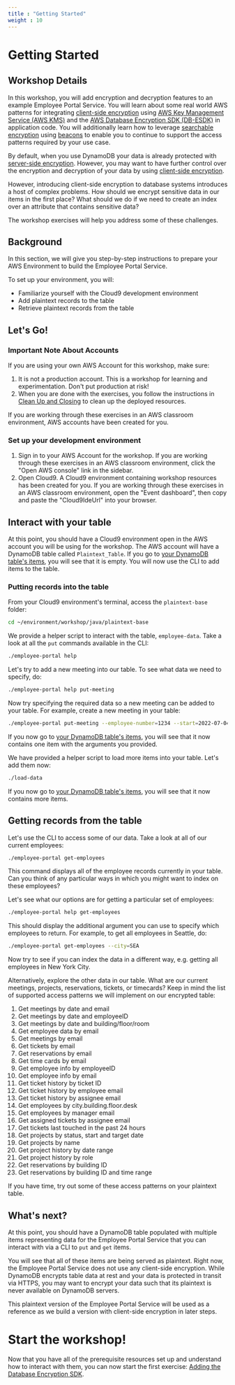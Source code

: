 ```yaml
---
title : "Getting Started"
weight : 10
---
```


# Getting Started

## Workshop Details

In this workshop, you will add encryption and decryption features
to an example Employee Portal Service.
You will learn about some
real world AWS patterns for integrating [client-side encryption](https://docs.aws.amazon.com/database-encryption-sdk/latest/devguide/client-server-side.html)
using [AWS Key Management Service (AWS KMS)](https://docs.aws.amazon.com/kms/)
and the [AWS Database Encryption SDK (DB-ESDK)](https://docs.aws.amazon.com/database-encryption-sdk/latest/devguide/) in application code.
You will additionally learn how to leverage [searchable encryption](https://docs.aws.amazon.com/database-encryption-sdk/latest/devguide/searchable-encryption.html) using [beacons](https://docs.aws.amazon.com/database-encryption-sdk/latest/devguide/beacons.html)
to enable you to continue to support the access patterns required by your use case.

By default, when you use DynamoDB your data is already protected with [server-side encryption](https://docs.aws.amazon.com/database-encryption-sdk/latest/devguide/client-server-side.html).
However, you may want to have further control over the encryption and decryption of your data
by using [client-side encryption](https://docs.aws.amazon.com/database-encryption-sdk/latest/devguide/client-server-side.html).

However, introducing client-side encryption to database systems introduces a host of complex problems.
How should we encrypt sensitive data in our items in the first place?
What should we do if we need to create an index over an attribute that contains sensitive data?

The workshop exercises will help you address some of these challenges.

## Background

In this section, we will give you step-by-step instructions to prepare your AWS Environment
to build the Employee Portal Service.

To set up your environment, you will:

* Familiarize yourself with the Cloud9 development environment
* Add plaintext records to the table
* Retrieve plaintext records from the table

## Let's Go!

### Important Note About Accounts

If you are using your own AWS Account for this workshop, make sure:

1. It is not a production account. This is a workshop for learning and experimentation. Don't put production at risk!
1. When you are done with the exercises, you follow the instructions in [Clean Up and Closing](../clean-up-and-closing.md) to clean up the deployed resources.

If you are working through these exercises in an AWS classroom environment, AWS accounts have been created for you.

### Set up your development environment

1. Sign in to your AWS Account for the workshop. If you are working through these exercises in an AWS classroom environment, click the "Open AWS console" link in the sidebar.
2. Open Cloud9. A Cloud9 environment containing workshop resources has been created for you. If you are working through these exercises in an AWS classroom environment, open the "Event dashboard", then copy and paste the "Cloud9IdeUrl" into your browser.

## Interact with your table

At this point, you should have a Cloud9 environment open
in the AWS account you will be using for the workshop.
The AWS account will have a DynamoDB table called `Plaintext_Table`.
If you go to [your DynamoDB table's items](https://us-west-2.console.aws.amazon.com/dynamodbv2/home?region=us-west-2#item-explorer?table=Plaintext_Table&maximize=true),
you will see that it is empty.
You will now use the CLI to add items to the table.

### Putting records into the table

From your Cloud9 environment's terminal, access the `plaintext-base` folder:

```bash
cd ~/environment/workshop/java/plaintext-base
```

We provide a helper script to interact with the table, `employee-data`. Take a look at all the `put` commands available in the CLI:

```bash
./employee-portal help
```

Let's try to add a new meeting into our table.
To see what data we need to specify, do:

```bash
./employee-portal help put-meeting
```

Now try specifying the required data so a new meeting can be added to your table.
For example, create a new meeting in your table:

```bash
./employee-portal put-meeting --employee-number=1234 --start=2022-07-04T13:00 --employee-email=able@gmail.com --floor=12 --room=403 --duration=30 --attendees=SomeList --subject="Scan Beacons"
```

If you now go to [your DynamoDB table's items](https://us-west-2.console.aws.amazon.com/dynamodbv2/home?region=us-west-2#item-explorer?table=Plaintext_Table&maximize=true),
you will see that it now contains one item with the arguments you provided.

We have provided a helper script to load more items into your table. Let's add them now:

```bash
./load-data
```

If you now go to [your DynamoDB table's items](https://us-west-2.console.aws.amazon.com/dynamodbv2/home?region=us-west-2#item-explorer?table=Plaintext_Table&maximize=true),
you will see that it now contains more items.

## Getting records from the table

Let's use the CLI to access some of our data.
Take a look at all of our current employees:

```bash
./employee-portal get-employees
```

This command displays all of the employee records currently in your table.
Can you think of any particular ways in which you might want to index on these employees?

Let's see what our options are for getting a particular set of employees:

```bash
./employee-portal help get-employees
```

This should display the additional argument you can use to specify which employees to return.
For example, to get all employees in Seattle, do:

```bash
./employee-portal get-employees --city=SEA
```

Now try to see if you can index the data in a different way, e.g. getting all employees in New York City.

Alternatively, explore the other data in our table.
What are our current meetings, projects, reservations, tickets, or timecards?
Keep in mind the list of supported access patterns we will implement on our encrypted table:
1. Get meetings by date and email
1. Get meetings by date and employeeID
1. Get meetings by date and building/floor/room
1. Get employee data by email
1. Get meetings by email
1. Get tickets by email
1. Get reservations by email
1. Get time cards by email
1. Get employee info by employeeID
1. Get employee info by email
1. Get ticket history by ticket ID
1. Get ticket history by employee email
1. Get ticket history by assignee email
1. Get employees by city.building.floor.desk
1. Get employees by manager email
1. Get assigned tickets by assignee email
1. Get tickets last touched in the past 24 hours
1. Get projects by status, start and target date
1. Get projects by name
1. Get project history by date range
1. Get project history by role
1. Get reservations by building ID
1. Get reservations by building ID and time range

If you have time, try out some of these access patterns on your plaintext table.

## What's next?

At this point, you should have a DynamoDB table
populated with multiple items
representing data for the Employee Portal Service
that you can interact with via a CLI
to `put` and `get` items.

You will see that all of these items are being served as plaintext.
Right now, the Employee Portal Service does not use any client-side encryption.
While DynamoDB encrypts table data at rest
and your data is protected in transit via HTTPS,
you may want to encrypt your data such that its
plaintext is never available on DynamoDB servers.

This plaintext version of the Employee Portal Service will be used as a reference
as we build a version with client-side encryption in later steps.

# Start the workshop!

Now that you have all of the prerequisite resources set up
and understand how to interact with them,
you can now start the first exercise:
[Adding the Database Encryption SDK](../exercise-1.md).
